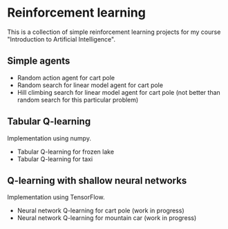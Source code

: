 # Reinforcement learning #

This is a collection of simple reinforcement learning projects for my course "Introduction to Artificial Intelligence".

## Simple agents ##

* Random action agent for cart pole 
* Random search for linear model agent for cart pole
* Hill climbing search for linear model agent for cart pole (not better than random search for this particular problem)

## Tabular Q-learning ##

Implementation using numpy.

* Tabular Q-learning for frozen lake
* Tabular Q-learning for taxi

## Q-learning with shallow neural networks ##

Implementation using TensorFlow.

* Neural network Q-learning for cart pole (work in progress)
* Neural network Q-learning for mountain car (work in progress)
